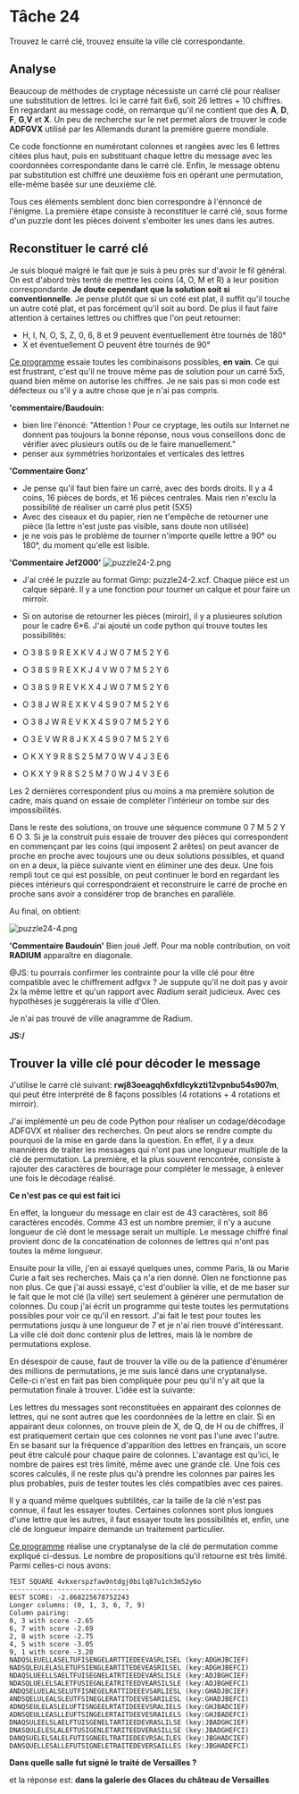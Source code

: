 # Tâche 24

Trouvez le carré clé, trouvez ensuite la ville clé correspondante.


## Analyse

Beaucoup de méthodes de cryptage nécessiste un carré clé pour réaliser une substitution de lettres. Ici le carré fait 6x6, soit 26 lettres + 10 chiffres. En regardant au message codé, on remarque qu'il ne contient que des **A**, **D**, **F**, **G**,**V** et **X**. Un peu de recherche sur le net permet alors de trouver le code **ADFGVX** utilisé par les Allemands durant la première guerre mondiale.

Ce code fonctionne en numérotant colonnes et rangées avec les 6 lettres citées plus haut, puis en substituant chaque lettre du message avec les coordonnées correspondante dans le carré clé. Enfin, le message obtenu par substitution est chiffré une deuxième fois en opérant une permutation, elle-même basée sur une deuxième clé.

Tous ces éléments semblent donc bien correspondre à l'énnoncé de l'énigme. La première étape consiste à reconstituer le carré clé, sous forme d'un puzzle dont les pièces doivent s'emboiter les unes dans les autres.


## Reconstituer le carré clé

Je suis bloqué malgré le fait que je suis à peu près sur d'avoir le fil général. On est d'abord très tenté de mettre les coins (4, O, M et R) à leur position correspondante. **Je doute cependant que la solution soit si conventionnelle**. Je pense plutôt que si un coté est plat, il suffit qu'il touche un autre coté plat, et pas forcément qu'il soit au bord. De plus il faut faire attention à certaines lettres ou chiffres que l'on peut retourner:

* H, I, N, O, S, Z, 0, 6, 8 et 9 peuvent éventuellement être tournés de 180°
* X et éventuellement O peuvent être tournés de 90°

[Ce programme](./../code/P24.py) essaie toutes les combinaisons possibles, **en vain**. Ce qui est frustrant, c'est qu'il ne trouve même pas de solution pour un carré 5x5, quand bien même on autorise les chiffres. Je ne sais pas si mon code est défecteux ou s'il y a autre chose que je n'ai pas compris.

**'commentaire/Baudouin:**
* bien lire l'énoncé: "Attention ! Pour ce cryptage, les outils sur Internet ne donnent pas toujours la bonne réponse, nous vous conseillons donc de vérifier avec plusieurs outils ou de le faire manuellement."
* penser aux symmétries horizontales et verticales des lettres


**'Commentaire Gonz'**
* Je pense qu'il faut bien faire un carré, avec des bords droits. Il y a 4 coins, 16 pièces de bords, et 16 pièces centrales. Mais rien n'exclu la possibilité de réaliser un carré plus petit (5X5)
* Avec des ciseaux et du papier, rien ne t'empêche de retourner une pièce (la lettre n'est juste pas visible, sans doute non utilisée)
* je ne vois pas le problème de tourner n'importe quelle lettre a 90° ou 180°, du moment qu'elle est lisible.

**'Commentaire Jef2000'**
![puzzle24-2.png](puzzle24-2.png)
* J'ai créé le puzzle au format Gimp: puzzle24-2.xcf. Chaque pièce est un calque séparé. Il y a une fonction pour tourner un calque et pour faire un mirroir.
* Si on autorise de retourner les pièces (miroir), il y a plusieures solution pour le cadre 6*6. J'ai ajouté un code python qui trouve toutes les possibilités:

*    O 3 8 S 9 R E X K V 4 J W 0 7 M 5 2 Y 6
*    O 3 8 S 9 R E X K J 4 V W 0 7 M 5 2 Y 6
*    O 3 8 S 9 R E V K X 4 J W 0 7 M 5 2 Y 6
*    O 3 8 J W R E X K V 4 S 9 0 7 M 5 2 Y 6
*    O 3 8 J W R E V K X 4 S 9 0 7 M 5 2 Y 6
*    O 3 E V W R 8 J K X 4 S 9 0 7 M 5 2 Y 6
*    O K X Y 9 R 8 S 2 5 M 7 0 W V 4 J 3 E 6
*    O K X Y 9 R 8 S 2 5 M 7 0 W J 4 V 3 E 6

Les 2 dernières correspondent plus ou moins a ma première solution de cadre, mais quand on essaie  de compléter l'intérieur on tombe sur des impossibilités.

Dans le reste des solutions, on trouve une séquence commune 0 7 M 5 2 Y 6 O 3. Si je la construit puis essaie de trouver des pièces qui correspondent en commençant par les coins (qui imposent  2 arêtes) on peut  avancer de proche en proche avec toujours une ou deux solutions possibles, et quand on en a deux, la pièce suivante vient en éliminer une des deux. Une fois rempli tout ce qui est possible, on peut continuer le bord en regardant les pièces intérieurs qui correspondraient et reconstruire le carré de proche en proche sans avoir a considérer trop de branches en parallèle.

Au final, on obtient:

![puzzle24-4.png](puzzle24-4.png)


**'Commentaire Baudouin'**
Bien joué Jeff. Pour ma noble contribution, on voit **RADIUM** apparaître en diagonale. 

@JS: tu pourrais confirmer les contrainte pour la ville clé pour être compatible avec le chiffrement adfgvx ? Je suppute qu'il ne doit pas y avoir 2x la même lettre et qu'un rapport avec *Radium* serait judicieux. Avec ces hypothèses je suggérerais la ville d'Olen. 

Je n'ai pas trouvé de ville anagramme de Radium. 

**JS:/**
## Trouver la ville clé pour décoder le message

J'utilise le carré clé suivant: **rwj83oeagqh6xfdlcykzti12vpnbu54s907m**, qui peut être interprété de 8 façons possibles (4 rotations + 4 rotations et mirroir).

J'ai implémenté un peu de code Python pour réaliser un codage/décodage ADFGVX et réaliser des recherches. On peut alors se rendre compte du pourquoi de la mise en garde dans la question. En effet, il y a deux mannières de traiter les messages qui n'ont pas une longueur multiple de la clé de permutation. La première, et la plus souvent rencontrée, consiste à rajouter des caractères de bourrage pour compléter le message, à enlever une fois le décodage réalisé.

**Ce n'est pas ce qui est fait ici**

En effet, la longueur du message en clair est de 43 caractères, soit 86 caractères encodés. Comme 43 est un nombre premier, il n'y a aucune longueur de clé dont le message serait un multiple. Le message chiffré final provient donc de la concaténation de colonnes de lettres qui n'ont pas toutes la même longueur.

Ensuite pour la ville, j'en ai essayé quelques unes, comme Paris, là ou Marie Curie a fait ses recherches. Mais ça n'a rien donné. Olen ne fonctionne pas non plus. Ce que j'ai aussi essayé, c'est d'oublier la ville, et de me baser sur le fait que le mot clé (la ville) sert seulement à générer une permutation de colonnes. Du coup j'ai écrit un programme qui teste toutes les permutations possibles pour voir ce qu'il en ressort. J'ai fait le test pour toutes les permutations jusqu à une longueur de 7 et je n'ai rien trouvé d'intéressant. La ville clé doit donc contenir plus de lettres, mais là le nombre de permutations explose.

En désespoir de cause, faut de trouver la ville ou de la patience d'énumérer des millions de permutations, je me suis lancé dans une cryptanalyse. Celle-ci n'est en fait pas bien compliquée pour peu qu'il n'y ait que la permutation finale à trouver. L'idée est la suivante:

Les lettres du messages sont reconstituées en appairant des colonnes de lettres, qui ne sont autres que les coordonnées de la lettre en clair. Si en appairant deux colonnes, on trouve plein de X, de Q, de H ou de chiffres, il est pratiquement certain que ces colonnes ne vont pas l'une avec l'autre. En se basant sur la fréquence d'apparition des lettres en français, un score peut être calculé pour chaque paire de colonnes. L'avantage est qu'ici, le nombre de paires est très limité, même avec une grande clé. Une fois ces scores calculés, il ne reste plus qu'à prendre les colonnes par paires les plus probables, puis de tester toutes les clés compatibles avec ces paires. 

Il y a quand même quelques subtilités, car la taille de la clé n'est pas connue, il faut les essayer toutes. Certaines colonnes sont plus longues d'une lettre que les autres, il faut essayer toute les possibilités et, enfin, une clé de longueur impaire demande un traitement particulier.

[Ce programme](./../code/P24-Decode.py) réalise une cryptanalyse de la clé de permutation comme expliqué ci-dessus. Le nombre de propositions qu'il retourne est très limité. Parmi celles-ci nous avons:

```
TEST SQUARE 4vkxerspzfaw9ntdgj0bilq87u1ch3m52y6o
------------------------------
BEST SCORE: -2.868225678752243
Longer columns: (0, 1, 3, 6, 7, 9)
Column pairing:
0, 3 with score -2.65
6, 7 with score -2.69
2, 8 with score -2.75
4, 5 with score -3.05
9, 1 with score -3.20
NADQSLEUELLASELTUFISENGELARTTIEDEEVASRLISEL (key:ADGHJBCIEF)
NADSQLEULELASLETUFSIENGLEARTITEDEVEASRILSEL (key:ADGHJBEFCI)
NDAQSLUEELLSAELTFUISEGNELATRTIEEDEVARSLISLE (key:ADJBGHCIEF)
NDASQLUELELSALETFUSIEGNLEATRITEEDVEARSILSLE (key:ADJBGHEFCI)
ANDQSELUELALSELUTFISNEGELRATTIDEEEVSARLIESL (key:GHADJBCIEF)
ANDSQELULEALSLEUTFSINEGLERATITDEEVESARILESL (key:GHADJBEFCI)
ADNQSEULELASLELUFTISNGEELRTATIDEEEVSRALIELS (key:GHJBADCIEF)
ADNSQEULLEASLLEUFTSINGELERTAITDEEVESRAILELS (key:GHJBADEFCI)
DNAQSULEELSLAELFTUISGENELTARTIEEDEVRASLILSE (key:JBADGHCIEF)
DNASQULELESLALEFTUSIGENLETARITEEDVERASILLSE (key:JBADGHEFCI)
DANQSUELELSALELFUTISGNEELTRATIEDEEVRSALILES (key:JBGHADCIEF)
DANSQUELLESALLEFUTSIGNELETRAITEDEVERSAILLES (key:JBGHADEFCI)
```

**Dans quelle salle fut signé le traité de Versailles ?**

et la réponse est: **dans la galerie des Glaces du château de Versailles**
